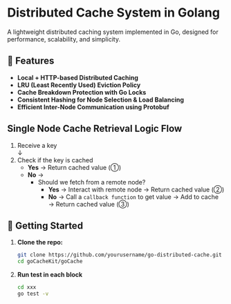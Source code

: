 # Distributed Cache System in Golang

A lightweight distributed caching system implemented in Go, designed for performance, scalability, and simplicity.

## 🔧 Features

- **Local + HTTP-based Distributed Caching**
- **LRU (Least Recently Used) Eviction Policy**
- **Cache Breakdown Protection with Go Locks**
- **Consistent Hashing for Node Selection & Load Balancing**
- **Efficient Inter-Node Communication using Protobuf**

## Single Node Cache Retrieval Logic Flow

1. Receive a key  
   ↓  
2. Check if the key is cached  
   - **Yes** → Return cached value (①)  
   - **No** →  
     - Should we fetch from a remote node?  
       - **Yes** → Interact with remote node → Return cached value (②)  
       - **No** → Call a `callback function` to get value → Add to cache → Return cached value (③)

## 🚀 Getting Started

1. **Clone the repo:**
   ```bash
   git clone https://github.com/yourusername/go-distributed-cache.git
   cd goCacheKit/goCache

2. **Run test in each block**
   ```bash
   cd xxx
   go test -v
